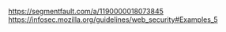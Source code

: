 https://segmentfault.com/a/1190000018073845
https://infosec.mozilla.org/guidelines/web_security#Examples_5